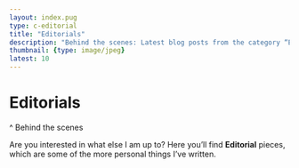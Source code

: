 ```yaml
---
layout: index.pug
type: c-editorial
title: "Editorials"
description: "Behind the scenes: Latest blog posts from the category “Editorials”."
thumbnail: {type: image/jpeg}
latest: 10
---
```


# Editorials
^ Behind the scenes

Are you interested in what else I am up to? Here you’ll find **Editorial** pieces, which are some of the more personal things I’ve written.
